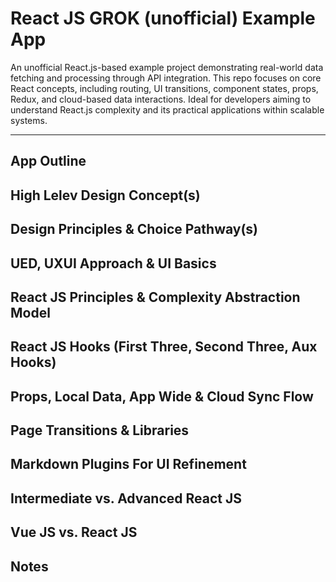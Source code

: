 # React JS GROK (unofficial) Example App

An unofficial React.js-based example project demonstrating real-world data fetching and processing through API integration. This repo focuses on core React concepts, including routing, UI transitions, component states, props, Redux, and cloud-based data interactions. Ideal for developers aiming to understand React.js complexity and its practical applications within scalable systems.

-- -- -- -- 

## App Outline

## High Lelev Design Concept(s)

## Design Principles & Choice Pathway(s)

## UED, UXUI Approach & UI Basics

## React JS Principles & Complexity Abstraction Model

## React JS Hooks (First Three, Second Three, Aux Hooks)

## Props, Local Data, App Wide & Cloud Sync Flow

## Page Transitions & Libraries

## Markdown Plugins For UI Refinement

## Intermediate vs. Advanced React JS

## Vue JS vs. React JS

## Notes
